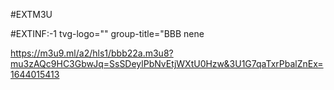 #EXTM3U

#EXTINF:-1 tvg-logo="" group-title="BBB nene

https://m3u9.ml/a2/hls1/bbb22a.m3u8?mu3zAQc9HC3GbwJq=SsSDeylPbNvEtjWXtU0Hzw&3U1G7qaTxrPbalZnEx=1644015413
